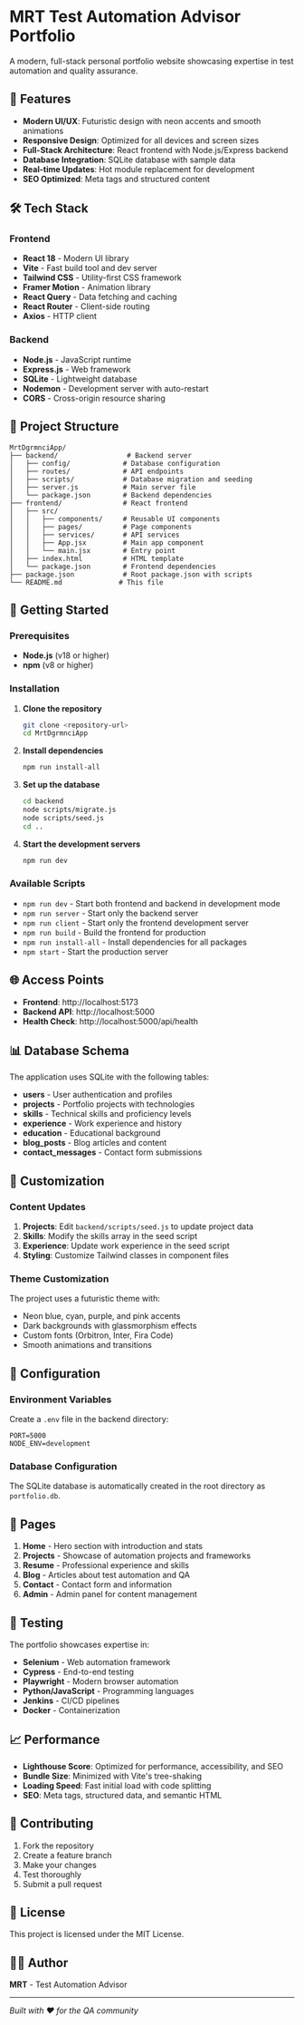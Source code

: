 # MRT Test Automation Advisor Portfolio

A modern, full-stack personal portfolio website showcasing expertise in test automation and quality assurance.

## 🚀 Features

- **Modern UI/UX**: Futuristic design with neon accents and smooth animations
- **Responsive Design**: Optimized for all devices and screen sizes
- **Full-Stack Architecture**: React frontend with Node.js/Express backend
- **Database Integration**: SQLite database with sample data
- **Real-time Updates**: Hot module replacement for development
- **SEO Optimized**: Meta tags and structured content

## 🛠️ Tech Stack

### Frontend
- **React 18** - Modern UI library
- **Vite** - Fast build tool and dev server
- **Tailwind CSS** - Utility-first CSS framework
- **Framer Motion** - Animation library
- **React Query** - Data fetching and caching
- **React Router** - Client-side routing
- **Axios** - HTTP client

### Backend
- **Node.js** - JavaScript runtime
- **Express.js** - Web framework
- **SQLite** - Lightweight database
- **Nodemon** - Development server with auto-restart
- **CORS** - Cross-origin resource sharing

## 📁 Project Structure

```
MrtDgrmnciApp/
├── backend/                 # Backend server
│   ├── config/             # Database configuration
│   ├── routes/             # API endpoints
│   ├── scripts/            # Database migration and seeding
│   ├── server.js           # Main server file
│   └── package.json        # Backend dependencies
├── frontend/               # React frontend
│   ├── src/
│   │   ├── components/     # Reusable UI components
│   │   ├── pages/          # Page components
│   │   ├── services/       # API services
│   │   ├── App.jsx         # Main app component
│   │   └── main.jsx        # Entry point
│   ├── index.html          # HTML template
│   └── package.json        # Frontend dependencies
├── package.json            # Root package.json with scripts
└── README.md              # This file
```

## 🚀 Getting Started

### Prerequisites

- **Node.js** (v18 or higher)
- **npm** (v8 or higher)

### Installation

1. **Clone the repository**
   ```bash
   git clone <repository-url>
   cd MrtDgrmnciApp
   ```

2. **Install dependencies**
   ```bash
   npm run install-all
   ```

3. **Set up the database**
   ```bash
   cd backend
   node scripts/migrate.js
   node scripts/seed.js
   cd ..
   ```

4. **Start the development servers**
   ```bash
   npm run dev
   ```

### Available Scripts

- `npm run dev` - Start both frontend and backend in development mode
- `npm run server` - Start only the backend server
- `npm run client` - Start only the frontend development server
- `npm run build` - Build the frontend for production
- `npm run install-all` - Install dependencies for all packages
- `npm start` - Start the production server

## 🌐 Access Points

- **Frontend**: http://localhost:5173
- **Backend API**: http://localhost:5000
- **Health Check**: http://localhost:5000/api/health

## 📊 Database Schema

The application uses SQLite with the following tables:

- **users** - User authentication and profiles
- **projects** - Portfolio projects with technologies
- **skills** - Technical skills and proficiency levels
- **experience** - Work experience and history
- **education** - Educational background
- **blog_posts** - Blog articles and content
- **contact_messages** - Contact form submissions

## 🎨 Customization

### Content Updates

1. **Projects**: Edit `backend/scripts/seed.js` to update project data
2. **Skills**: Modify the skills array in the seed script
3. **Experience**: Update work experience in the seed script
4. **Styling**: Customize Tailwind classes in component files

### Theme Customization

The project uses a futuristic theme with:
- Neon blue, cyan, purple, and pink accents
- Dark backgrounds with glassmorphism effects
- Custom fonts (Orbitron, Inter, Fira Code)
- Smooth animations and transitions

## 🔧 Configuration

### Environment Variables

Create a `.env` file in the backend directory:

```env
PORT=5000
NODE_ENV=development
```

### Database Configuration

The SQLite database is automatically created in the root directory as `portfolio.db`.

## 📱 Pages

1. **Home** - Hero section with introduction and stats
2. **Projects** - Showcase of automation projects and frameworks
3. **Resume** - Professional experience and skills
4. **Blog** - Articles about test automation and QA
5. **Contact** - Contact form and information
6. **Admin** - Admin panel for content management

## 🧪 Testing

The portfolio showcases expertise in:
- **Selenium** - Web automation framework
- **Cypress** - End-to-end testing
- **Playwright** - Modern browser automation
- **Python/JavaScript** - Programming languages
- **Jenkins** - CI/CD pipelines
- **Docker** - Containerization

## 📈 Performance

- **Lighthouse Score**: Optimized for performance, accessibility, and SEO
- **Bundle Size**: Minimized with Vite's tree-shaking
- **Loading Speed**: Fast initial load with code splitting
- **SEO**: Meta tags, structured data, and semantic HTML

## 🤝 Contributing

1. Fork the repository
2. Create a feature branch
3. Make your changes
4. Test thoroughly
5. Submit a pull request

## 📄 License

This project is licensed under the MIT License.

## 👨‍💻 Author

**MRT** - Test Automation Advisor

---

*Built with ❤️ for the QA community* 